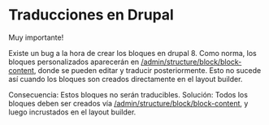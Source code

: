 # Traducciones en Drupal
Muy importante!

Existe un bug a la hora de crear los bloques en drupal 8.
Como norma, los bloques personalizados aparecerán en [/admin/structure/block/block-content](/admin/structure/block/block-content), donde se pueden editar y traducir posteriormente.
Esto no sucede así cuando los bloques son creados directamente en el layout builder.

Consecuencia: Estos bloques no serán traducibles.
Solución: Todos los bloques deben ser creados vía [/admin/structure/block/block-content](/admin/structure/block/block-content), y luego incrustados en el layout builder.
